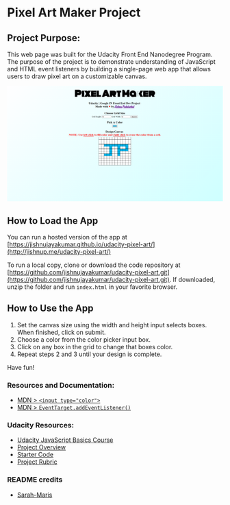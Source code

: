 # Pixel Art Maker Project

## Project Purpose:

This web page was built for the Udacity Front End Nanodegree Program. The purpose of the project is to demonstrate understanding of JavaScript and HTML  event listeners by building a single-page web app that allows users to draw pixel art on a customizable canvas.

![screenshot](screenshot.png)

## How to Load the App
You can run a hosted version of the app at [https://jishnujayakumar.github.io/udacity-pixel-art/](http://jishnup.me/udacity-pixel-art/)

To run a local copy, clone or download the code repository at [https://github.com/jishnujayakumar/udacity-pixel-art.git](https://github.com/jishnujayakumar/udacity-pixel-art.git). If downloaded, unzip the folder and run `index.html` in your favorite browser.

## How to Use the App
1. Set the canvas size using the width and height input selects boxes.  When finished, click on submit.
2. Choose a color from the color picker input box.
3. Click on any box in the grid to change that boxes color.
4. Repeat steps 2 and 3 until your design is complete.

Have fun!

### Resources and Documentation:
* [MDN > `<input type="color">`](https://developer.mozilla.org/en-US/docs/Web/HTML/Element/input/color)
* [MDN > `EventTarget.addEventListener()`](https://developer.mozilla.org/en-US/docs/Web/API/EventTarget/addEventListener)


### Udacity Resources:
* [Udacity JavaScript Basics Course](https://www.udacity.com/course/javascript-basics--ud804)
* [Project Overview](https://classroom.udacity.com/nanodegrees/nd001/parts/9e34624d-cdc8-4cd7-9d7e-78943413e645/modules/86dad2ab-1bb7-4c90-bf91-2d0a90e0ab03/lessons/67c36bb7-3dc7-4c17-a971-05eebbfc31bc/concepts/9c749ac2-1268-4e57-b2e4-6e8f5d77116d_)
* [Starter Code](https://github.com/udacity/project-pixel-art-maker-starter)
* [Project Rubric](https://review.udacity.com/#!/rubrics/641/view)

### README credits
* [Sarah-Maris](https://github.com/sarah-maris/udacity-pixel-art)
